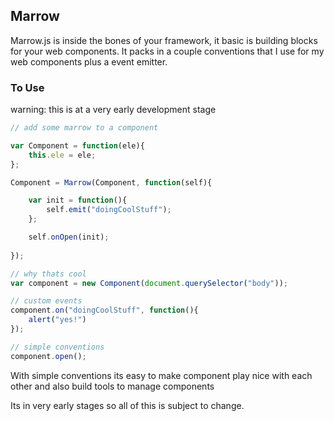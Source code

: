 ## Marrow

Marrow.js is inside the bones of your framework, it basic is building blocks for your web components. It packs in a couple conventions that I use for my web components plus a event emitter.

### To Use

warning: this is at a very early development stage

```javascript
// add some marrow to a component

var Component = function(ele){
	this.ele = ele;
};

Component = Marrow(Component, function(self){

	var init = function(){
		self.emit("doingCoolStuff");
	};

	self.onOpen(init);
	
});

// why thats cool
var component = new Component(document.querySelector("body"));

// custom events
component.on("doingCoolStuff", function(){
	alert("yes!")
});

// simple conventions
component.open();

```
With simple conventions its easy to make component play nice with each other and also build tools to manage components

Its in very early stages so all of this is subject to change.

